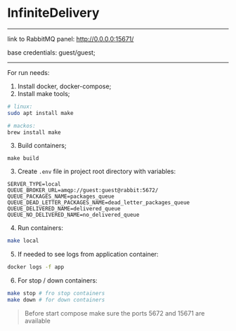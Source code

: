 # InfiniteDelivery

---
link to RabbitMQ panel:  http://0.0.0.0:15671/ 

base credentials: guest/guest;

---
For run needs:
1. Install docker, docker-compose;
2. Install make tools;
```bash
# linux:
sudo apt install make

# mackos:
brew install make 
```
3. Build containers;
```bach
make build
```
3. Create `.env` file in project root directory with variables:
```text
SERVER_TYPE=local
QUEUE_BROKER_URL=amqp://guest:guest@rabbit:5672/
QUEUE_PACKAGES_NAME=packages_queue
QUEUE_DEAD_LETTER_PACKAGES_NAME=dead_letter_packages_queue
QUEUE_DELIVERED_NAME=delivered_queue
QUEUE_NO_DELIVERED_NAME=no_delivered_queue
```
4. Run containers:
```bash
make local
```
5. If needed to see logs from application container:
```bash
docker logs -f app
```
6. For stop / down containers:
```bash
make stop # fro stop containers
make down # for down containers
```

> Before start compose make sure the ports 5672 and 15671 are available